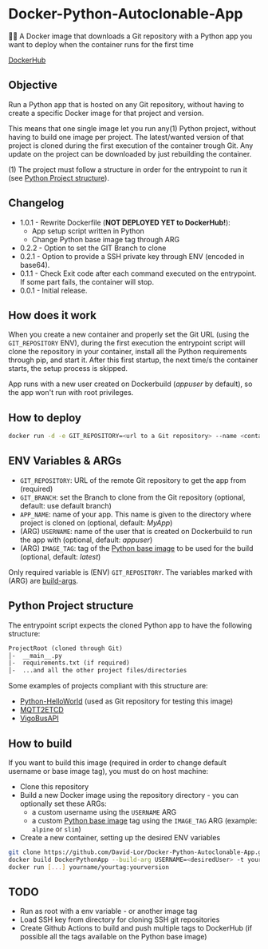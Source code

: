 # Docker-Python-Autoclonable-App

🐍🐳 A Docker image that downloads a Git repository with a Python app you want to deploy when the container runs for the first time

[DockerHub](https://hub.docker.com/r/davidlor/python-autoclonable-app/)

## Objective

Run a Python app that is hosted on any Git repository, without having to create a specific Docker image for that project and version.

This means that one single image let you run any(1) Python project, without having to build one image per project.
The latest/wanted version of that project is cloned during the first execution of the container trough Git.
Any update on the project can be downloaded by just rebuilding the container.

(1) The project must follow a structure in order for the entrypoint to run it (see [Python Project structure](#python-project-structure)).

## Changelog

- 1.0.1 - Rewrite Dockerfile (__NOT DEPLOYED YET to DockerHub!__):
    - App setup script written in Python
    - Change Python base image tag through ARG
- 0.2.2 - Option to set the GIT Branch to clone
- 0.2.1 - Option to provide a SSH private key through ENV (encoded in base64).
- 0.1.1 - Check Exit code after each command executed on the entrypoint. If some part fails, the container will stop.
- 0.0.1 - Initial release.

## How does it work

When you create a new container and properly set the Git URL (using the `GIT_REPOSITORY` ENV), during the first execution
the entrypoint script will clone the repository in your container, install all the Python requirements through pip, 
and start it. After this first startup, the next time/s the container starts, the setup process is skipped.

App runs with a new user created on Dockerbuild (_appuser_ by default), so the app won't run with root privileges.

## How to deploy

```bash
docker run -d -e GIT_REPOSITORY=<url to a Git repository> --name <containerName> davidlor/python-autoclonable-app
```

## ENV Variables & ARGs

- `GIT_REPOSITORY`: URL of the remote Git repository to get the app from (required)
- `GIT_BRANCH`: set the Branch to clone from the Git repository (optional, default: use default branch)
- `APP_NAME`: name of your app. This name is given to the directory where project is cloned on (optional, default: _MyApp_)
- (ARG) `USERNAME`: name of the user that is created on Dockerbuild to run the app with (optional, default: _appuser_)
- (ARG) `IMAGE_TAG`: tag of the [Python base image](https://hub.docker.com/_/python/) to be used for the build (optional, default: _latest_)

Only required variable is (ENV) `GIT_REPOSITORY`. The variables marked with (ARG) are [build-args](https://docs.docker.com/engine/reference/commandline/build/#set-build-time-variables---build-arg).

## Python Project structure

The entrypoint script expects the cloned Python app to have the following structure:

```txt
ProjectRoot (cloned through Git)
│-  __main__.py
|-  requirements.txt (if required)
│-  ...and all the other project files/directories
```

Some examples of projects compliant with this structure are:

- [Python-HelloWorld](https://github.com/David-Lor/Python-HelloWorld) (used as Git repository for testing this image)
- [MQTT2ETCD](https://github.com/David-Lor/MQTT2ETCD)
- [VigoBusAPI](https://github.com/David-Lor/Python_VigoBusAPI)

## How to build

If you want to build this image (required in order to change default username or base image tag), you must do on host machine:

- Clone this repository
- Build a new Docker image using the repository directory - you can optionally set these ARGs:
    - a custom username using the `USERNAME` ARG
    - a custom [Python base image](https://hub.docker.com/_/python/) tag using the `IMAGE_TAG` ARG (example: `alpine` or `slim`)
- Create a new container, setting up the desired ENV variables

```bash
git clone https://github.com/David-Lor/Docker-Python-Autoclonable-App.git DockerPythonApp
docker build DockerPythonApp --build-arg USERNAME=<desiredUser> -t yourname/yourtag:yourversion
docker run [...] yourname/yourtag:yourversion
```

## TODO

- Run as root with a env variable - or another image tag
- Load SSH key from directory for cloning SSH git repositories
- Create Github Actions to build and push multiple tags to DockerHub (if possible all the tags available on the Python base image)
